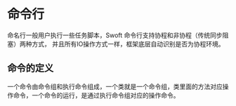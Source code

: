 # 命令行
命名行一般用户执行一些任务脚本，Swoft 命令行支持协程和非协程（传统同步阻塞）两种方式，
并且所有IO操作方式一样，框架底层自动识别是否为协程环境。

## 命令的定义

一个命令由命令组和执行命令组成，一个类就是一个命令组，类里面的方法对应操作命令，一个命令的运行，是通过执行命令组对应的操作命令。
